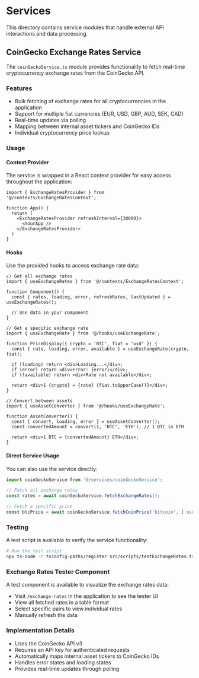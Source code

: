 # Services

This directory contains service modules that handle external API interactions and data processing.

## CoinGecko Exchange Rates Service

The `coinGeckoService.ts` module provides functionality to fetch real-time cryptocurrency exchange rates from the CoinGecko API.

### Features

- Bulk fetching of exchange rates for all cryptocurrencies in the application
- Support for multiple fiat currencies (EUR, USD, GBP, AUD, SEK, CAD)
- Real-time updates via polling
- Mapping between internal asset tickers and CoinGecko IDs
- Individual cryptocurrency price lookup

### Usage

#### Context Provider

The service is wrapped in a React context provider for easy access throughout the application:

```tsx
import { ExchangeRatesProvider } from '@/contexts/ExchangeRatesContext';

function App() {
  return (
    <ExchangeRatesProvider refreshInterval={30000}>
      <YourApp />
    </ExchangeRatesProvider>
  )
}
```

#### Hooks

Use the provided hooks to access exchange rate data:

```tsx
// Get all exchange rates
import { useExchangeRates } from '@/contexts/ExchangeRatesContext';

function Component() {
  const { rates, loading, error, refreshRates, lastUpdated } = useExchangeRates();
  
  // Use data in your component
}

// Get a specific exchange rate
import { useExchangeRate } from '@/hooks/useExchangeRate';

function PriceDisplay({ crypto = 'BTC', fiat = 'usd' }) {
  const { rate, loading, error, available } = useExchangeRate(crypto, fiat);
  
  if (loading) return <div>Loading...</div>;
  if (error) return <div>Error: {error}</div>;
  if (!available) return <div>Rate not available</div>;
  
  return <div>1 {crypto} = {rate} {fiat.toUpperCase()}</div>;
}

// Convert between assets
import { useAssetConverter } from '@/hooks/useExchangeRate';

function AssetConverter() {
  const { convert, loading, error } = useAssetConverter();
  const convertedAmount = convert(1, 'BTC', 'ETH'); // 1 BTC in ETH
  
  return <div>1 BTC = {convertedAmount} ETH</div>;
}
```

#### Direct Service Usage

You can also use the service directly:

```typescript
import coinGeckoService from '@/services/coinGeckoService';

// Fetch all exchange rates
const rates = await coinGeckoService.fetchExchangeRates();

// Fetch a specific price
const btcPrice = await coinGeckoService.fetchCoinPrice('bitcoin', ['usd', 'eur']);
```

### Testing

A test script is available to verify the service functionality:

```bash
# Run the test script
npx ts-node -r tsconfig-paths/register src/scripts/testExchangeRates.ts
```

### Exchange Rates Tester Component

A test component is available to visualize the exchange rates data:

- Visit `/exchange-rates` in the application to see the tester UI
- View all fetched rates in a table format
- Select specific pairs to view individual rates
- Manually refresh the data

### Implementation Details

- Uses the CoinGecko API v3
- Requires an API key for authenticated requests
- Automatically maps internal asset tickers to CoinGecko IDs
- Handles error states and loading states
- Provides real-time updates through polling 
